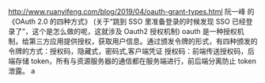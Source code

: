http://www.ruanyifeng.com/blog/2019/04/oauth-grant-types.html 阮一峰 的《OAuth 2.0 的四种方式》
(关于“跳到 SSO 里准备登录的时候发现 SSO 已经登录了”，这个是怎么做的呢，这就涉及 Oauth2 授权机制)
oauth 是一种授权机制，给第三方应用提供授权，获取用户信息。通过颁发令牌的形式，有四种颁发的令牌的方式：授权码，隐藏式，密码式,客户端凭证
授权码：前端传送授权码，后端存储 token，所有与资源服务器的通信都在服务端进行，前后端分离防止 token 泄露。
a
